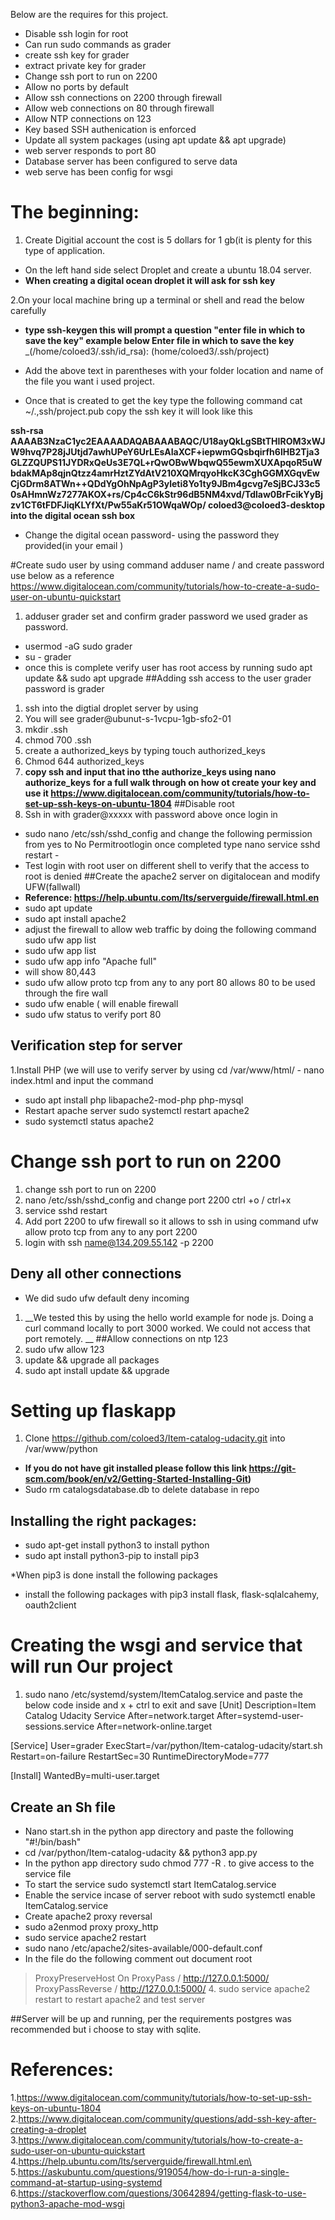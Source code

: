 Below are the requires for this project. 

- Disable ssh login for root
- Can run sudo commands as grader
- create ssh key for grader
- extract private key for grader
- Change ssh port to run on 2200
- Allow no ports by default
- Allow ssh connections on 2200 through firewall
- Allow web connections on 80 through firewall
- Allow NTP connections on 123
- Key based SSH authenication is enforced
- Update all system packages (using apt update && apt upgrade)
- web server responds to port 80
- Database server has been configured to serve data
- web serve has been config for wsgi

# The beginning:

1. Create Digitial account the cost is 5 dollars for 1 gb(it is plenty for this type of application.
* On the left hand side select Droplet and create a ubuntu 18.04 server.
* **When creating a digital ocean droplet it will ask for ssh key**

2.On your local machine bring up a terminal or shell and read the below carefully

  * **type ssh-keygen this will prompt a question "enter file in which to save the key" example below Enter file in which to save the key** _(/home/coloed3/.ssh/id_rsa): (home/coloed3/.ssh/project)
  
  * Add the above text in parentheses with your folder location and name of the file you want i used project.
  
   * Once that is created to get the key type the following command cat ~/.,ssh/project.pub copy the ssh key it will look like this
   
   __ssh-rsa AAAAB3NzaC1yc2EAAAADAQABAAABAQC/U18ayQkLgSBtTHIROM3xWJW9hvq7P28jJUtjd7awhUPeY6UrLEsAIaXCF+iepwmGQsbqirfh6lHB2Tja3GLZZQUPS11JYDRxQeUs3E7QL+rQwOBwWbqwQ55ewmXUXApqoR5uWbdakMAp8qjnQtzz4amrHztZYdAtV210XQMrqyoHkcK3CghGGMXGqvEwCjGDrm8ATWn++QDdYgOhNpAgP3yleti8Yo1ty9JBm4gcvg7eSjBCJ33c50sAHmnWz7277AKOX+rs/Cp4cC6kStr96dB5NM4xvd/Tdlaw0BrFcikYyBjzv1CT6tFDFJiqKLYfXt/Pw55aKr51OWqaWOp/ coloed3@coloed3-desktop into the digital ocean ssh box__
   * Change the digital ocean password- using the password they provided(in your email )
   
   #Create sudo user by using command adduser name / and create password use below as a reference
   https://www.digitalocean.com/community/tutorials/how-to-create-a-sudo-user-on-ubuntu-quickstart
   1. adduser grader set and confirm grader password we used grader as password.
   * usermod -aG sudo grader
   * su - grader
   * once this is complete verify user has root access by running sudo apt update && sudo apt upgrade
   ##Adding ssh access to the user grader password is grader
   1. ssh into the digtial droplet server by using 
   1.  You will see grader@ubunut-s-1vcpu-1gb-sfo2-01
   1. mkdir .ssh
   1. chmod 700 .ssh
   1. create a authorized_keys by typing touch authorized_keys
   1. Chmod 644 authorized_keys
   1. __copy ssh and input that ino tthe authorize_keys using nano authorize_keys__
   __for a full walk through on how ot create your key and use it https://www.digitalocean.com/community/tutorials/how-to-set-up-ssh-keys-on-ubuntu-1804__
   ##Disable root 
   1. Ssh in with grader@xxxxx with password above once login in
   * sudo nano /etc/ssh/sshd_config and change the following permission from yes to No Permitrootlogin once completed type nano service sshd restart -
   * Test login with root user on different shell to verify that the access to root is denied
   ##Create the apache2 server on digitalocean and modify UFW(fallwall)
   * __Reference: https://help.ubuntu.com/lts/serverguide/firewall.html.en__
   * sudo apt update
   * sudo apt install apache2  
   * adjust the firewall to allow web traffic by doing the following command sudo ufw app list
   * sudo ufw app list
   * sudo ufw app info "Apache full"
   * will show 80,443
   * sudo ufw allow proto tcp from any to any port 80 allows 80 to be used through the fire wall
   * sudo ufw enable ( will enable firewall
   * sudo ufw status to verify port 80

## Verification step for server
1.Install PHP (we will use to verify server by using <?php phpinfo();?> cd /var/www/html/ - nano index.html and input the command
* sudo apt install php libapache2-mod-php php-mysql
* Restart apache server sudo systemctl restart apache2
* sudo systemctl status apache2
# Change ssh port to run on 2200
1. change ssh port to run on 2200
2. nano /etc/ssh/sshd_config and change port 2200 ctrl +o / ctrl+x
3. service sshd restart
4. Add port 2200 to ufw firewall so it allows to ssh in using command ufw allow proto tcp from any to any port 2200
5. login with ssh name@134.209.55.142 -p 2200
## Deny all other connections
* We did sudo ufw default deny incoming
1. __We tested this by using the hello world example for node js. Doing a curl command locally to port 3000 worked. We could not access that port remotely.  __
##Allow connections on ntp 123
1. sudo ufw allow 123
2. update && upgrade all packages
3. sudo apt install update && upgrade

# Setting up flaskapp 
1. Clone https://github.com/coloed3/Item-catalog-udacity.git into /var/www/python
* __If you do not have git installed please follow this link https://git-scm.com/book/en/v2/Getting-Started-Installing-Git)__
* Sudo rm catalogsdatabase.db to delete database in repo
## Installing the right packages:
* sudo apt-get install python3 to install python
* sudo apt install python3-pip to install pip3

*When pip3 is done install the following packages
* install the following packages with pip3 install flask, flask-sqlalcahemy, oauth2client

# Creating the wsgi and service that will run Our project
1. sudo nano /etc/systemd/system/ItemCatalog.service  and paste the below code inside and  x + ctrl to exit and save 
[Unit]
Description=Item Catalog Udacity Service
After=network.target
After=systemd-user-sessions.service
After=network-online.target

[Service]
User=grader
ExecStart=/var/python/Item-catalog-udacity/start.sh
Restart=on-failure
RestartSec=30
RuntimeDirectoryMode=777

[Install]
WantedBy=multi-user.target
## Create an Sh file
* Nano start.sh in the python app directory and paste the following
"#!/bin/bash"
* cd /var/python/Item-catalog-udacity && python3 app.py
* In the python app directory sudo chmod 777 -R . to give access to the service file
* To start the service sudo systemctl start ItemCatalog.service
* Enable the service incase of server reboot with sudo systemctl enable ItemCatalog.service
* Create apache2 proxy reversal
* sudo a2enmod proxy proxy_http
* sudo service apache2 restart
* sudo nano /etc/apache2/sites-available/000-default.conf
* In the file do the following comment out document root
> ProxyPreserveHost On
 ProxyPass / http://127.0.0.1:5000/
ProxyPassReverse / http://127.0.0.1:5000/ 4. sudo service apache2 restart to restart apache2 and test server

##Server will be up and running, per the requirements postgres was recommended but i choose to stay with sqlite.

# References:
1.https://www.digitalocean.com/community/tutorials/how-to-set-up-ssh-keys-on-ubuntu-1804
2.https://www.digitalocean.com/community/questions/add-ssh-key-after-creating-a-droplet
3.https://www.digitalocean.com/community/tutorials/how-to-create-a-sudo-user-on-ubuntu-quickstart
4.https://help.ubuntu.com/lts/serverguide/firewall.html.en\
5.https://askubuntu.com/questions/919054/how-do-i-run-a-single-command-at-startup-using-systemd
6.https://stackoverflow.com/questions/30642894/getting-flask-to-use-python3-apache-mod-wsgi
